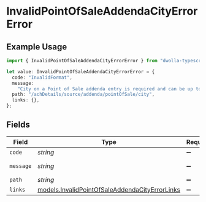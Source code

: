 # InvalidPointOfSaleAddendaCityErrorError

## Example Usage

```typescript
import { InvalidPointOfSaleAddendaCityErrorError } from "dwolla-typescript";

let value: InvalidPointOfSaleAddendaCityErrorError = {
  code: "InvalidFormat",
  message:
    "City on a Point of Sale addenda entry is required and can be up to 15 characters.",
  path: "/achDetails/source/addenda/pointOfSale/city",
  links: {},
};
```

## Fields

| Field                                                                                                  | Type                                                                                                   | Required                                                                                               | Description                                                                                            | Example                                                                                                |
| ------------------------------------------------------------------------------------------------------ | ------------------------------------------------------------------------------------------------------ | ------------------------------------------------------------------------------------------------------ | ------------------------------------------------------------------------------------------------------ | ------------------------------------------------------------------------------------------------------ |
| `code`                                                                                                 | *string*                                                                                               | :heavy_minus_sign:                                                                                     | N/A                                                                                                    | InvalidFormat                                                                                          |
| `message`                                                                                              | *string*                                                                                               | :heavy_minus_sign:                                                                                     | N/A                                                                                                    | City on a Point of Sale addenda entry is required and can be up to 15 characters.                      |
| `path`                                                                                                 | *string*                                                                                               | :heavy_minus_sign:                                                                                     | N/A                                                                                                    | /achDetails/source/addenda/pointOfSale/city                                                            |
| `links`                                                                                                | [models.InvalidPointOfSaleAddendaCityErrorLinks](../models/invalidpointofsaleaddendacityerrorlinks.md) | :heavy_minus_sign:                                                                                     | N/A                                                                                                    | {}                                                                                                     |